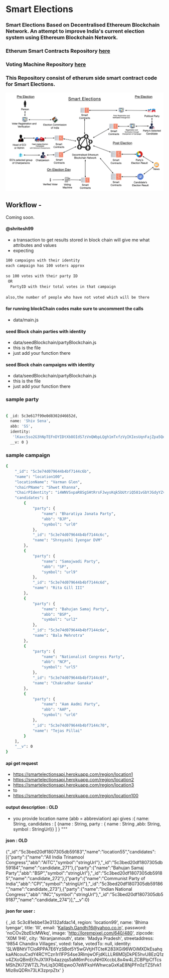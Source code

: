 # Smart Elections

### Smart Elections Based on Decentralised Ethereum Blockchain Network. An attempt to improve India's current election system using Ethereum Blockchain Network.

### Etherum Smart Contracts Repository [here](https://github.com/Shritesh99/Smart-Elections_Solidity)

### Voting Machine Repository [here](https://github.com/utkarshchandrakar/smart-elections)

### This Repository consist of etherum side smart contract code for Smart Elections.

<p align="center">
  <img src="https://github.com/Shritesh99/Smart-Elections_Solidity/blob/master/imgs/Canvas%205.jpg" />
</p>

## Workflow -
Coming soon.

#### @shritesh99 
 - a transaction to get results stored in block chain will give me what attributes and values
 - expecting 
```sh
100 campaigns with their identity 
each campaign has 100 voters approx

so 100 votes with their party ID
 OR
  PartyID with their total votes in that campaign

also,the number of people who have not voted which will be there

```

#### for running blockChain codes make sure to uncomment the calls
 - data/main.js
#### seed Block chain parties with identity
 - data/seedBlockchain/partyBlockchain.js
 - this is the file
 - just add your function there
#### seed Block chain campaigns with identity
 - data/seedBlockchain/partyBlockchain.js
 - this is the file
 - just add your function there
### sample party
```sh

{ _id: 5c3e617f99e0d8302d46652d,
  name: 'Shiv Sena',
  abb: 'SS',
  identity:
   'lKaxc5so2G3hNpTEFnDYIDtXb8OIdS7zVnQWbpLQgh1mTxfzVyIKIesUqnFajZpa5QevLFCRfSrSqckqB5fwHfjXdp1XAxygCu1XflTMIBYWMQvHqryPPzStzFhQpUPXq6AAakbSXts1mZznvipRSRdscV4woAP2lYUoARqUHR9QJpECyfGaPZymejBrpIC1D8Z8Y1CEYHce9dLOpeZ8oJFueB3zcqej5zmuK1y877ATmg6WEOBH55Q7KqKCLDqD',
  __v: 0 }
```

### sample campaign
```sh
{
    "_id": "5c3e74d079644b4bf7144c6b",
    "name": "location100",
    "locationName": "Varman Glen",
    "chairPName": "Shwet Khanna",
    "ChairPIdentity": "i4WNVSvpaR8SgSHtRrsFJwysKqk5bUtriQ581vGbYJGdyYZvTAAbApBSCHDMfnpXj7SIWxcFvJzc0RhliOaxC4lVtDZENdCEo08PHOCxjtfdcUgUdxu0oZevz0tBdHpLeLJEJfSpZ61wOMgNmUwtFTz2B1lDVi4F5bmXblR3WGbjRR8meaqzldDlosCtMYMX7GRxtpZ4Dd7duGPKz7OwT8dO0kPJI4bioRwtwDK45GbXKAVY1Ysd5tIYbfz8Hon9",
    "candidates": [
        {
            "party": {
                "name": "Bharatiya Janata Party",
                "abb": "BJP",
                "symbol": "url0"
            },
            "_id": "5c3e74d079644b4bf7144c6c",
            "name": "Shreyashi Iyengar DVM"
        },
        {
            "party": {
                "name": "Samajwadi Party",
                "abb": "SP",
                "symbol": "url9"
            },
            "_id": "5c3e74d079644b4bf7144c6d",
            "name": "Rita Gill III"
        },
        {
            "party": {
                "name": "Bahujan Samaj Party",
                "abb": "BSP",
                "symbol": "url2"
            },
            "_id": "5c3e74d079644b4bf7144c6e",
            "name": "Bala Mehrotra"
        },
        {
            "party": {
                "name": "Nationalist Congress Party",
                "abb": "NCP",
                "symbol": "url5"
            },
            "_id": "5c3e74d079644b4bf7144c6f",
            "name": "Chakradhar Ganaka"
        },
        {
            "party": {
                "name": "Aam Aadmi Party",
                "abb": "AAP",
                "symbol": "url6"
            },
            "_id": "5c3e74d079644b4bf7144c70",
            "name": "Tejas Pillai"
        }
    ],
    "__v": 0
}

```



#### api get request 
- https://smartelectionsapi.herokuapp.com/region/location1
- https://smartelectionsapi.herokuapp.com/region/location2
- https://smartelectionsapi.herokuapp.com/region/location3
 - to
 - https://smartelectionsapi.herokuapp.com/region/location100



#### output description : OLD
- you provide location name 
(abb = abbreviation)
api gives   :{
    name:    String,
    candidates : [ {name : String, party : { name : String ,abb: String, symbol : StringUrl}} ]
    }
    """
#### json : OLD
{"_id":"5c3bed20df1807305db59183","name":"location55","candidates":[{"party":{"name":"All India Trinamool Congress","abb":"AITC","symbol":"stringUrl"},"_id":"5c3bed20df1807305db59184","name":"candidate_271"},{"party":{"name":"Bahujan Samaj Party","abb":"BSP","symbol":"stringUrl"},"_id":"5c3bed20df1807305db59185","name":"candidate_272"},{"party":{"name":"Communist Party of India","abb":"CPI","symbol":"stringUrl"},"_id":"5c3bed20df1807305db59186","name":"candidate_273"},{"party":{"name":"Indian National Congress","abb":"INC","symbol":"stringUrl"},"_id":"5c3bed20df1807305db59187","name":"candidate_274"}],"__v":0}

#### json for user :
{ _id: 5c3c81ebbe13e3132afdac14,
  region: 'location99',
  name: 'Bhima Iyengar',
  title: 'III',
  email: 'Kailash.Gandhi16@yahoo.co.in',
  password: 'noCOv2bzEIcMWkq',
  image: 'http://lorempixel.com/640/480',
  zipcode: 'X0M 1H6',
  city: 'Niranjanmouth',
  state: 'Madya Pradesh',
  streetaddress: '9854 Chandira Villages',
  voted: false,
  votedTo: null,
  identity:
   'SLWBNtVTCloRPPA7E6YzSBot5Y5wGVtjHTCteK283XGi96WOiMXDkEsahqkaANcouCxdY4RCYCzn1rl1FPS4se3RlmjwOFjdKLLLR6MDjDkPE5hvU8EzQ1zv4ZXoQBmEt7nJX1XFb4azzqs5aM6mPccuNH0XccbL8x4w4LZCBPlpCfTcsMShZKi72WTZL7tvLlq3OREqwoO7eWFksHWhwcaGxKaE8NjPFn0zTZSfvk1Miz8sQDRn73LK3zprpZtx' }
